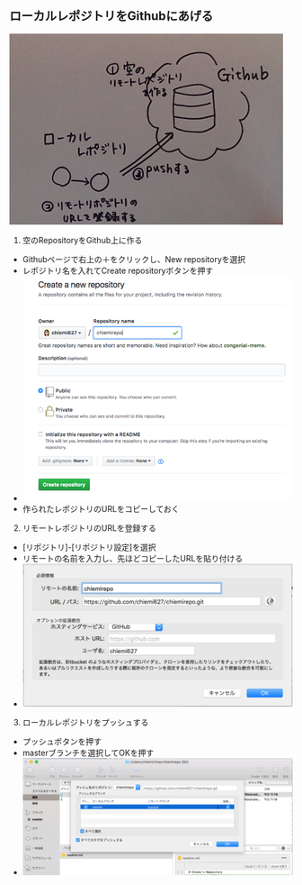 ## ローカルレポジトリをGithubにあげる

![大まかな流れ](img/fig0.jpg)

1. 空のRepositoryをGithub上に作る
  * Githubページで右上の＋をクリックし、New repositoryを選択
  * レポジトリ名を入れてCreate repositoryボタンを押す
  * ![](img/fig1.png)
  * 作られたレポジトリのURLをコピーしておく

2. リモートレポジトリのURLを登録する
  * [リポジトリ]-[リポジトリ設定]を選択
  * リモートの名前を入力し、先ほどコピーしたURLを貼り付ける
  * ![](img/fig2.png)

3. ローカルレポジトリをプッシュする
  * プッシュボタンを押す
  * masterブランチを選択してOKを押す
  * ![](img/fig3.png)
